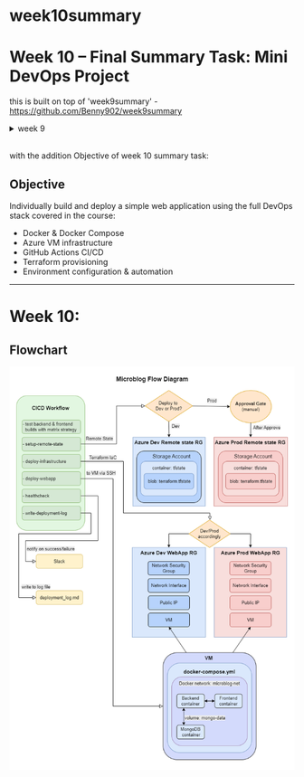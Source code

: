# week10summary
# Week 10 – Final Summary Task: Mini DevOps Project
this is built on top of 'week9summary' - https://github.com/Benny902/week9summary  

<details><summary>week 9</summary>


### GitHubSecrets Required (Settings > Secrets and variables > Actions): 
- VM_SSH_KEY → Contents of the private ~/.ssh/id_rsa file (not the .pub!)
- AZURE_CREDENTIALS → A service principal in JSON format to allow azure/login

<br>

Create `VM_SSH_KEY` with:
```bash
ssh-keygen -t rsa -b 2048
```
- copy the Contents of the private ~/.ssh/id_rsa file (not the .pub!) into the `VM_SSH_KEY` secret

<br>

Create `AZURE_CREDENTIALS` with:
```bash
# to login:
az login --use-device-code

# to see list of accounts associated and verify which is set as default.
az account list --output table

# then create with this: (replaced <SubscriptionId> with mine)
az ad sp create-for-rbac \
  --name "gh-actions" \
  --role contributor \
  --scopes "/subscriptions/<SubscriptionId>" \
  --sdk-auth
```
- copy the entire json output into the `AZURE_CREDENTIALS` secret

---

### Install and Configure Terraform

#### Install terraform
```bash
sudo snap install terraform --classic
```

- check that install successful `terraform -v`

---

### Create initial main.tf and initialize:
```bash
touch main.tf
terraform init
```

### Make Modular main.tf and Define Infrastructure Resources

#### Modular folder structure for modules  

```css
terraform-rg/
├── main.tf
├── variables.tf
├── outputs.tf
└── modules/
    ├── resource_group/
    │   └── main.tf
    │   └── variables.tf
    │   └── outputs.tf
    ├── network/
    │   └── main.tf
    │   └── variables.tf
    │   └── outputs.tf
    └── vm/
        └── main.tf
        └── variables.tf
        └── cloud-init.sh
```

<details> <summary> Root `main.tf`: </summary>

```bash
provider "azurerm" {
  features {}
}

module "rg" {
  source   = "./modules/resource_group"
  name     = "devops-week9-rg"
  location = var.location
}

module "network" {
  source  = "./modules/network"
  rg_name = module.rg.name
  location = var.location
}

module "vm" {
  source           = "./modules/vm"
  rg_name          = module.rg.name
  location         = var.location
  vm_name          = var.vm_name
  admin_username   = var.admin_username
  ssh_public_key   = var.ssh_public_key
  nic_id           = module.network.nic_id
  public_ip_dep    = module.network

  depends_on = [module.network]
}
```
</details>

<details> <summary> Root `variables.tf`: </summary>

```bash
variable "location" {
  default = "West Europe"
}

variable "vm_name" {
  default = "week9vm"
}

variable "admin_username" {
  default = "azureuser"
}

variable "ssh_public_key" {}
```
</details>

<details> <summary> Root `outputs.tf`: </summary>

```bash
# Resource Group Outputs
output "rg_name" {
  value = module.rg.name
}

output "rg_location" {
  value = module.rg.location
}

output "rg_id" {
  value = module.rg.id
}

# Network Outputs
output "nic_id" {
  value = module.network.nic_id
}

output "public_ip_address" {
  value = module.network.public_ip
}
```
</details>

<details> <summary>  `modules/resource_group/main.tf` </summary>
```bash
resource "azurerm_resource_group" "devops_rg" {
  name     = var.name
  location = var.location
}
```
</details>

<details> <summary>  `modules/resource_group/variables.tf` </summary>

```bash
variable "name" {}
variable "location" {}
```
</details>

<details> <summary> `modules/resource_group/outputs.tf` </summary>

```bash
output "name" {
  value = azurerm_resource_group.devops_rg.name
}

output "location" {
  value = azurerm_resource_group.devops_rg.location
}

output "id" {
  value = azurerm_resource_group.devops_rg.id
}
```
</details>

<details> <summary> `modules/network/main.tf` </summary>

```bash
resource "azurerm_virtual_network" "vnet" {
  name                = "week9-vnet"
  address_space       = ["10.0.0.0/16"]
  location            = var.location
  resource_group_name = var.rg_name
}

resource "azurerm_subnet" "subnet" {
  name                 = "week9-subnet"
  resource_group_name  = var.rg_name
  virtual_network_name = azurerm_virtual_network.vnet.name
  address_prefixes     = ["10.0.1.0/24"]
}

resource "azurerm_network_security_group" "nsg" {
  name                = "week9-nsg"
  location            = var.location
  resource_group_name = var.rg_name

  security_rule {
    name                       = "SSH"
    priority                   = 1001
    direction                  = "Inbound"
    access                     = "Allow"
    protocol                   = "Tcp"
    source_port_range          = "*"
    destination_port_range     = "22"
    source_address_prefix      = "*"
    destination_address_prefix = "*"
  }

  security_rule {
    name                       = "Allow-Backend"
    priority                   = 1002
    direction                  = "Inbound"
    access                     = "Allow"
    protocol                   = "Tcp"
    source_port_range          = "*"
    destination_port_range     = "3000"
    source_address_prefix      = "*"
    destination_address_prefix = "*"
  }

  security_rule {
    name                       = "Allow-Frontend"
    priority                   = 1003
    direction                  = "Inbound"
    access                     = "Allow"
    protocol                   = "Tcp"
    source_port_range          = "*"
    destination_port_range     = "4000"
    source_address_prefix      = "*"
    destination_address_prefix = "*"
  }
}

resource "azurerm_public_ip" "public_ip" {
  name                = "week9-pip"
  location            = var.location
  resource_group_name = var.rg_name
  allocation_method   = "Static"
  sku                 = "Basic"
}

resource "azurerm_network_interface" "nic" {
  name                = "week9-nic"
  location            = var.location
  resource_group_name = var.rg_name

  ip_configuration {
    name                          = "internal"
    subnet_id                     = azurerm_subnet.subnet.id
    private_ip_address_allocation = "Static"
    public_ip_address_id          = azurerm_public_ip.public_ip.id
  }
}

resource "azurerm_subnet_network_security_group_association" "subnet_nsg_assoc" {
  subnet_id                 = azurerm_subnet.subnet.id
  network_security_group_id = azurerm_network_security_group.nsg.id
}
```
</details>

<details> <summary>  `modules/network/variables.tf` </summary>

```bash
variable "location" {}
variable "rg_name" {}
```
</details>

<details> <summary>  `modules/network/outputs.tf` </summary>

```bash
output "nic_id" {
  value = azurerm_network_interface.nic.id
}

output "public_ip" {
  value = azurerm_public_ip.public_ip.ip_address
}
```
</details>

<details> <summary>  `modules/vm/main.tf` </summary>

```bash
resource "azurerm_linux_virtual_machine" "vm" {
  name                  = var.vm_name
  resource_group_name   = var.rg_name
  location              = var.location
  size                  = "Standard_B1ls"
  admin_username        = var.admin_username
  network_interface_ids = [var.nic_id]

  depends_on = [var.public_ip_dep]

  admin_ssh_key {
    username   = var.admin_username
    public_key = var.ssh_public_key
  }

  os_disk {
    caching              = "ReadWrite"
    storage_account_type = "Standard_LRS"
  }

  source_image_reference {
    publisher = "Canonical"
    offer     = "UbuntuServer"
    sku       = "18.04-LTS"
    version   = "latest"
  }

  tags = {
    environment = "dev"
  }

  custom_data = filebase64("${path.module}/cloud-init.sh")
}
```
</details>

<details> <summary>  `modules/vm/variables.tf` </summary>

```bash
variable "vm_name" {}
variable "location" {}
variable "rg_name" {}
variable "admin_username" {}
variable "ssh_public_key" {}
variable "nic_id" {}
variable "public_ip_dep" {}
```
</details>

<details> <summary>  `modules/vm/cloud-init.sh` </summary>
to initialize the vm with docker and docker-compose

```bash
#!/bin/bash
# Update package list
apt-get update -y

# Install Docker
apt-get install -y docker.io

# Enable Docker
systemctl enable docker
systemctl start docker

# Install Docker Compose
curl -L "https://github.com/docker/compose/releases/latest/download/docker-compose-$(uname -s)-$(uname -m)" -o /usr/local/bin/docker-compose
chmod +x /usr/local/bin/docker-compose
ln -s /usr/local/bin/docker-compose /usr/bin/docker-compose
```

</details>


---

## Configure Remote State
### Create Storage Account & Blob Container
```bash
name: Setup Terraform Remote State Storage

on:
  workflow_call:
    inputs:
      storage-account-name:
        required: true
        type: string
      container-name:
        required: true
        type: string
      key:
        required: false
        default: terraform.tfstate
        type: string
      location:
        required: false
        default: westeurope
        type: string
    secrets:
      AZURE_CREDENTIALS:
        required: true

permissions:
  contents: write # required to commit backend.tf

jobs:
  setup-remote-state:
    name: Configure Azure Storage Backend
    runs-on: ubuntu-latest

    steps:
      - name: Checkout repo
        uses: actions/checkout@v3

      - name: Azure Login
        uses: azure/login@v1
        with:
          creds: ${{ secrets.AZURE_CREDENTIALS }}

      - name: Set Resource Group Name
        id: vars
        run: echo "BACKEND_RG=tfstate-backend-rg" >> "$GITHUB_ENV"

      - name: Create Resource Group (for backend only)
        run: |
          az group create \
            --name "$BACKEND_RG" \
            --location "${{ inputs.location }}"

      - name: Create Storage Account (for backend state)
        run: |
          az storage account create \
            --name "${{ inputs.storage-account-name }}" \
            --resource-group "$BACKEND_RG" \
            --location "${{ inputs.location }}" \
            --sku Standard_LRS

      - name: Get Storage Account Key
        id: get-key
        run: |
          ACCOUNT_KEY=$(az storage account keys list \
            --resource-group "$BACKEND_RG" \
            --account-name "${{ inputs.storage-account-name }}" \
            --query '[0].value' -o tsv)
          echo "key=$ACCOUNT_KEY" >> "$GITHUB_OUTPUT"

      - name: Create Blob Container
        run: |
          az storage container create \
            --name "${{ inputs.container-name }}" \
            --account-name "${{ inputs.storage-account-name }}" \
            --account-key "${{ steps.get-key.outputs.key }}" || true

      - name: Generate backend.tf
        run: |
          cat <<EOF > backend.tf
          terraform {
            backend "azurerm" {
              resource_group_name  = "tfstate-backend-rg"
              storage_account_name = "${{ inputs.storage-account-name }}"
              container_name       = "${{ inputs.container-name }}"
              key                  = "${{ inputs.key }}"
            }
          }
          EOF

      - name: Commit and Push backend.tf
        run: |
          git config --global user.name "gh-actions"
          git config --global user.email "github-actions@users.noreply.github.com"
          git add backend.tf
          git commit -m "Add backend.tf for remote state [skip ci]" || echo "No changes to commit"

          BRANCH_NAME=$(echo "${GITHUB_REF#refs/heads/}")
          if [[ "$GITHUB_REF" == refs/heads/* ]]; then
            git push origin HEAD:$GITHUB_REF
          else
            echo "Skipping push — not on a branch."
          fi
```
- which also creates `backend.tf` file based on the created Storage Account

---

## Apply Infrastructure
Apply infrastructure from main `CICD.yml`:
```yml
  deploy-infrastructure:
    needs: setup-remote-state
    uses: ./.github/workflows/terraform-deploy.yml
    with:
      storage-account-name: ${{ needs.setup-remote-state.outputs.storage_account_name }}
    secrets: inherit
```

which calls  
<details> <summary> `terraform-deploy.yml`: </summary>

```yml
  name: Terraform Azure Deployment

  on:
    workflow_call:
      inputs:
        storage-account-name:
          required: true
          type: string
      secrets:
        AZURE_CREDENTIALS:
          required: true
        VM_SSH_KEY:
          required: true

  jobs:
    deploy:
      name: Provision Azure Infrastructure with Terraform
      runs-on: ubuntu-latest

      steps:
        - name: Checkout Repository with latest commit
          uses: actions/checkout@v3
          with:
            fetch-depth: 0

        - name: Azure Login
          uses: azure/login@v1
          with:
            creds: ${{ secrets.AZURE_CREDENTIALS }}

        - name: Set up Terraform
          uses: hashicorp/setup-terraform@v3
          with:
            terraform_version: 1.8.5

        - name: Write SSH Private Key
          run: |
            mkdir -p ~/.ssh
            echo "${{ secrets.VM_SSH_KEY }}" > ~/.ssh/id_rsa
            chmod 600 ~/.ssh/id_rsa

        - name: Derive SSH Public Key
          id: ssh
          run: |
            ssh-keygen -y -f ~/.ssh/id_rsa > ~/.ssh/id_rsa.pub
            echo "ssh_public_key=$(cat ~/.ssh/id_rsa.pub)" >> "$GITHUB_OUTPUT"

        - name: Set Terraform Azure credentials
          run: |
            echo '${{ secrets.AZURE_CREDENTIALS }}' > sp.json
            echo "ARM_CLIENT_ID=$(jq -r .clientId sp.json)" >> $GITHUB_ENV
            echo "ARM_CLIENT_SECRET=$(jq -r .clientSecret sp.json)" >> $GITHUB_ENV
            echo "ARM_SUBSCRIPTION_ID=$(jq -r .subscriptionId sp.json)" >> $GITHUB_ENV
            echo "ARM_TENANT_ID=$(jq -r .tenantId sp.json)" >> $GITHUB_ENV

        - name: Terraform Init
          run: terraform init

        - name: Conditionally Import Resource Group if Not Already in State
          run: |
            RG_NAME="devops-week9-rg"
            SUB_ID="${{ env.ARM_SUBSCRIPTION_ID }}"

            if terraform state list | grep -q "module.rg.azurerm_resource_group.devops_rg"; then
              echo "Resource group already managed in Terraform state. Skipping import."
            else
              EXISTS=$(az group exists --name "$RG_NAME")
              if [ "$EXISTS" == "true" ]; then
                echo "Resource group exists. Importing into Terraform state..."
                terraform import -lock=false module.rg.azurerm_resource_group.devops_rg "/subscriptions/$SUB_ID/resourceGroups/$RG_NAME"
              else
                echo "Resource group does not exist. Terraform will create it during apply."
              fi
            fi

        - name: Terraform Apply
          run: |
            terraform apply -auto-approve \
              -var="ssh_public_key=${{ steps.ssh.outputs.ssh_public_key }}"

        - name: Output Public IP
          run: terraform output public_ip_address
```

What each case means in the `Conditionally Import Resource Group if Not Already in State` step:  
1. if Terraform state contains the RG already
- It skips import and proceeds to terraform apply.

2. if Terraform state does not contain the RG, but it exists in Azure
- It runs terraform import to avoid duplicate resource error during apply.

3. if Terraform state does not contain the RG, and it doesn’t exist in Azure
- No import needed — Terraform will create it during apply.

</details>


### Screenshot of `terraform apply` success :  
![alt text](images/terraform-apply-outputs.png)

## Automatic Deployment and Healthcheck Script

<details> <summary> deploy-webapp.yml </summary>

```yml
name: Deploy WebApp to Azure VM

on:
  workflow_call:
    inputs:
      vm_ip:
        required: true
        type: string
    secrets:
      VM_SSH_KEY:
        required: true

jobs:
  deploy-vm:
    runs-on: ubuntu-latest

    steps:
      - name: Checkout code
        uses: actions/checkout@v3

      - name: Write SSH key
        run: |
          echo "${{ secrets.VM_SSH_KEY }}" > key.pem
          chmod 600 key.pem

      - name: Copy files to VM with rsync
        run: |
          rsync -az --delete --exclude='.git' --exclude='node_modules' -e "ssh -i key.pem -o StrictHostKeyChecking=no" ./ azureuser@${{ inputs.vm_ip }}:/home/azureuser/week9project

      - name: Deploy with docker-compose
        run: |
          ssh -i key.pem -o StrictHostKeyChecking=no azureuser@${{ inputs.vm_ip }} "
            cd /home/azureuser/week9project &&
            sudo docker-compose down --remove-orphans &&
            sudo docker-compose up -d --build
          "

      - name: Healthcheck and get logs
        run: |
          ssh -i key.pem -o StrictHostKeyChecking=no azureuser@${{ inputs.vm_ip }} "
            sudo docker ps
          " > remote_logs.txt

      - name: Upload VM logs
        uses: actions/upload-artifact@v4
        with:
          name: remote-logs
          path: remote_logs.txt

      - name: Cleanup key
        run: rm key.pem
```
</details>

<details> <summary> healthcheck.yml </summary>

```yml
name: healthcheck

on:
  workflow_call:
    outputs:
      ip_status:
        description: "Was the IP made static successfully?"
        value: ${{ jobs.healthcheck.outputs.ip_status }}

jobs:
  healthcheck:
    runs-on: ubuntu-latest
    outputs:
      ip_status: ${{ steps.recheck.outcome }}

    steps:
      - name: Checkout Repo
        uses: actions/checkout@v3

      - name: Azure Login
        uses: azure/login@v1
        with:
          creds: ${{ secrets.AZURE_CREDENTIALS }}

      - name: Get Public IP Name
        id: get_ip_name
        run: |
          IP_NAME=$(az network public-ip list \
            --resource-group devops-week9-rg \
            --query "[0].name" -o tsv)
          echo "IP_NAME=$IP_NAME" >> $GITHUB_ENV

      - name: Make IP Static
        run: |
          az network public-ip update \
            --resource-group devops-week9-rg \
            --name "$IP_NAME" \
            --allocation-method Static

      - name: Get VM Public IP
        id: get_vm_ip
        run: |
          VM_IP=$(az vm show -d -g devops-week9-rg -n week9vm --query publicIps -o tsv)
          echo "VM_IP=$VM_IP" >> $GITHUB_ENV

      - name: Run Initial Healthcheck
        run: |
          echo "Checking http://$VM_IP:3000..." > healthcheck.log
          if curl --fail --silent http://$VM_IP:3000; then
            echo "Initial health check passed" >> healthcheck.log
          else
            echo "Initial health check failed" >> healthcheck.log
            exit 1
          fi
```
</details>

---

## Logging and Documentation
all steps are logged and documented in this file: `deployment_log.md`  
which is being updated automatically after every github Action.

with this step:
```yml
  write-deployment-log:
    needs: post-deploy-week8
    uses: ./.github/workflows/write-deployment-log.yml
    secrets: inherit
```

<details> <summary>`write-deployment-log.yml` </summary>

```yml
name: Write Deployment Log

on:
  workflow_dispatch:
  workflow_call:

permissions:
  contents: write # need this to be able to 'push' to the repo (to update the log file)

jobs:
  log:
    runs-on: ubuntu-latest

    steps:
      - name: Checkout repo
        uses: actions/checkout@v3

      - name: Azure Login
        uses: azure/login@v1
        with:
          creds: ${{ secrets.AZURE_CREDENTIALS }}

      - name: Get VM Info (IP, Region, Size, Image)
        id: vm_info
        run: |
          VM_JSON=$(az vm show -g devops-week9-rg -n week9vm)
          echo "VM_IP=$(echo $VM_JSON | jq -r '.publicIps')" >> $GITHUB_ENV
          echo "VM_LOCATION=$(echo $VM_JSON | jq -r '.location')" >> $GITHUB_ENV
          echo "VM_SIZE=$(echo $VM_JSON | jq -r '.hardwareProfile.vmSize')" >> $GITHUB_ENV
          echo "VM_IMAGE=$(echo $VM_JSON | jq -r '.storageProfile.imageReference.offer') $(echo $VM_JSON | jq -r '.storageProfile.imageReference.sku')" >> $GITHUB_ENV

      - name: Create and Append deployment_log.md
        run: |
          TIMESTAMP=$(TZ="Etc/GMT-3" date +"%Y-%m-%d %H:%M:%S")

          echo "Appending new deployment log entry..."

          cat <<EOF >> deployment_log.md

          ---

          ## Deployment Entry - $TIMESTAMP

          **Public IP:** $VM_IP  
          **Region:** $VM_LOCATION  
          **VM Size:** $VM_SIZE  
          **Image:** $VM_IMAGE

          ### Azure CLI Commands Used
          - az login --use-device-code
          - az group create --name devops-week9-rg --location $VM_LOCATION
          - az vm create --resource-group devops-week9-rg --name week9vm --image $VM_IMAGE --size $VM_SIZE ...
          - az network public-ip update --allocation-method Static
          - az vm open-port --port 22 ...
          - scp ./ to VM
          - docker-compose up -d

          ### Deployment Method
          - GitHub Actions CI/CD (via deploy-vm.yml)

          ### Healthcheck
          - curl http://$VM_IP:3000

          ### Reboot Test
          - App recovered after reboot

          ### Browser Compatibility
          - Chrome
          - Firefox
          - Mobile
          EOF

      - name: Commit and push updated deployment_log.md
        run: |
          git config --global user.name "gh-actions"
          git config --global user.email "github-actions@users.noreply.github.com"
          git add deployment_log.md
          git commit -m "Update deployment_log.md [skip ci]" || echo "No changes to commit"

          BRANCH_NAME=$(echo "${GITHUB_REF#refs/heads/}")
          if [[ "$GITHUB_REF" == refs/heads/* ]]; then
            echo "Pushing to branch $BRANCH_NAME..."
            git push origin HEAD:$GITHUB_REF
          else
            echo "Not a branch (probably a tag or detached head), skipping push."
          fi
```
</details>

### example of latest push deployment log :

https://github.com/Benny902/week9summary/blob/main/deployment_log.md

![alt text](images/deployment-log.png)



---

## Resilience Test
This workflow reboots the VM via SSH, waits, then checks if the app is reachable via curl
reboot-check.yml, it is not run automaticaly in the cicd, it can be run individualy in the github actions:

<details> <summary> reboot-check.yml </summary>

```yml
name: Reboot and Healthcheck

on:
  workflow_dispatch:

jobs:
  get-vm-ip:
    uses: ./.github/workflows/get-ip.yml
    secrets: inherit

  reboot-test:
    needs: get-vm-ip
    runs-on: ubuntu-latest

    steps:
      - name: Write SSH key
        run: |
          echo "${{ secrets.VM_SSH_KEY }}" > ~/.ssh/id_rsa
          chmod 600 ~/.ssh/id_rsa

      - name: Reboot VM via SSH
        run: |
          ssh -o StrictHostKeyChecking=no -i ~/.ssh/id_rsa azureuser@${{ needs.get-vm-ip.outputs.vm_ip }} "sudo reboot" || true
          echo "Waiting 90s for reboot..."
          sleep 90

      - name: Health Check After Reboot
        run: |
          echo "Rechecking app at http://${{ needs.get-vm-ip.outputs.vm_ip }}:3000" > reboot-healthcheck.log
          if curl --fail --silent http://${{ needs.get-vm-ip.outputs.vm_ip }}:3000; then
            echo "App came back online" >> reboot-healthcheck.log
          else
            echo "App failed after reboot" >> reboot-healthcheck.log
            exit 1
          fi

      - name: Upload Healthcheck Result
        uses: actions/upload-artifact@v4
        with:
          name: reboot-healthcheck-log
          path: reboot-healthcheck.log
```
</details>

<br>

Reboot check: https://github.com/Benny902/week9summary/actions/runs/16027810765  
![alt text](images/reboot-vm.png)

<br>

Before and after VM reboot:

![alt text](images/before-after.png)

---

## User Experience and Validation

http://20.224.96.1:4000/

</details>
<br>


with the addition Objective of week 10 summary task:
## Objective
Individually build and deploy a simple web application using the full DevOps stack covered
in the course:
- Docker & Docker Compose
- Azure VM infrastructure
- GitHub Actions CI/CD
- Terraform provisioning
- Environment configuration & automation

---


# Week 10:

## Flowchart
![alt text](drawio/week10sum.png)